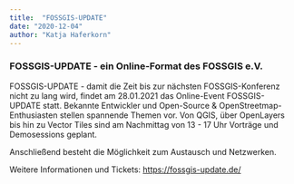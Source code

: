 ```yaml
---
title:  "FOSSGIS-UPDATE"
date: "2020-12-04"
author: "Katja Haferkorn"
---
```


### FOSSGIS-UPDATE - ein Online-Format des FOSSGIS e.V.

FOSSGIS-UPDATE - damit die Zeit bis zur nächsten FOSSGIS-Konferenz nicht zu lang wird, findet am 28.01.2021 das Online-Event FOSSGIS-UPDATE statt. Bekannte Entwickler und Open-Source & OpenStreetmap-Enthusiasten stellen spannende Themen vor. Von QGIS, über OpenLayers bis hin zu Vector Tiles sind am Nachmittag von 13 - 17 Uhr Vorträge und Demosessions geplant. 

Anschließend besteht die Möglichkeit zum Austausch und Netzwerken.


Weitere Informationen und Tickets: https://fossgis-update.de/

